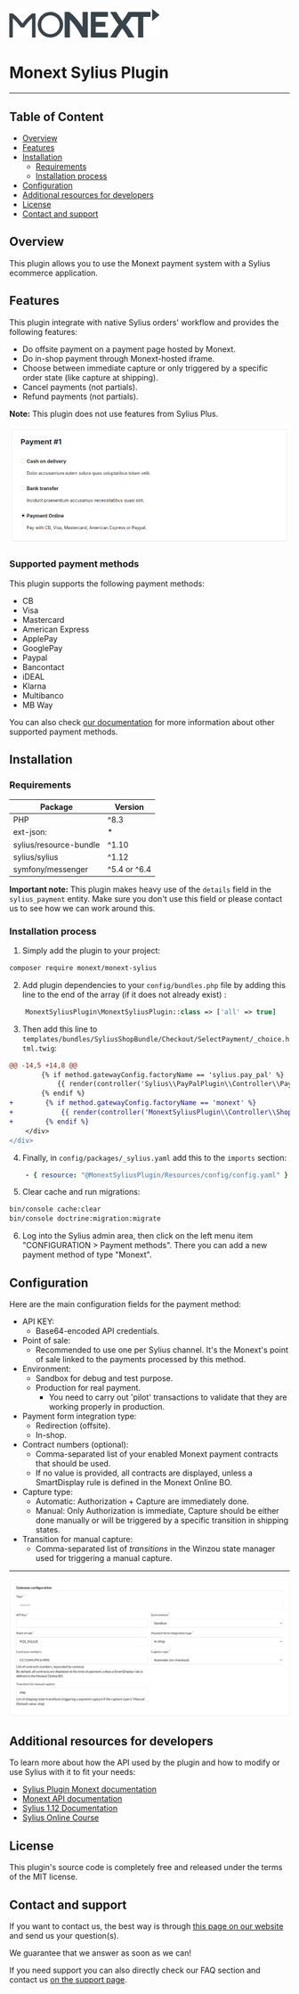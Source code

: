 # [![Monext Logo](doc/logo-monext.svg)](https://www.monext.fr/)

# Monext Sylius Plugin

----

## Table of Content

* [Overview](#overview)
* [Features](#features)
* [Installation](#installation)
  * [Requirements](#requirements)
  * [Installation process](#installation-process)
* [Configuration](#configuration)
* [Additional resources for developers](#additional-resources-for-developers)
* [License](#license)
* [Contact and support](#contact-and-support)

## Overview

This plugin allows you to use the Monext payment system with a Sylius ecommerce application.

## Features

This plugin integrate with native Sylius orders' workflow and provides the following features:

* Do offsite payment on a payment page hosted by Monext.
* Do in-shop payment through Monext-hosted iframe.
* Choose between immediate capture or only triggered by a specific order state (like capture at shipping).
* Cancel payments (not partials).
* Refund payments (not partials).

**Note:** This plugin does not use features from Sylius Plus.

![Screenshot showing payment methods in shop](doc/monext_checkout.png)

### Supported payment methods

This plugin supports the following payment methods:

* CB
* Visa
* Mastercard
* American Express
* ApplePay
* GooglePay
* Paypal
* Bancontact
* iDEAL
* Klarna
* Multibanco
* MB Way

You can also check [our documentation](https://docs.monext.fr/display/DT/Payment+Method) for more information about other supported payment methods.

## Installation

### Requirements

| Package                | Version      |
|------------------------|--------------|
| PHP                    | ^8.3         |
| ext-json:              | *            |
| sylius/resource-bundle | ^1.10        |
| sylius/sylius          | ^1.12        |
| symfony/messenger      | ^5.4 or ^6.4 |

**Important note:** This plugin makes heavy use of the `details` field in the `sylius_payment` entity. Make sure you don't use this field or please contact us to see how we can work around this.

### Installation process

1. Simply add the plugin to your project:

```bash
composer require monext/monext-sylius
```

2. Add plugin dependencies to your `config/bundles.php` file by adding this line to the end of the array (if it does not already exist) :

```php
    MonextSyliusPlugin\MonextSyliusPlugin::class => ['all' => true]
```

3. Then add this line to `templates/bundles/SyliusShopBundle/Checkout/SelectPayment/_choice.html.twig`:

```diff 
@@ -14,5 +14,8 @@
        {% if method.gatewayConfig.factoryName == 'sylius.pay_pal' %}
            {{ render(controller('Sylius\\PayPalPlugin\\Controller\\PayPalButtonsController::renderPaymentPageButtonsAction', {'orderId': order.id})) }}
        {% endif %}
+        {% if method.gatewayConfig.factoryName == 'monext' %}
+            {{ render(controller('MonextSyliusPlugin\\Controller\\Shop\\MonextController::renderPaymentMethodAction', {'orderId': order.id})) }}
+        {% endif %}
    </div>
</div>
```

4. Finally, in `config/packages/_sylius.yaml` add this to the `imports` section:

```yaml
    - { resource: "@MonextSyliusPlugin/Resources/config/config.yaml" }
```

5. Clear cache and run migrations:

```bash
bin/console cache:clear
bin/console doctrine:migration:migrate
```

6. Log into the Sylius admin area, then click on the left menu item "CONFIGURATION > Payment methods". There you can add a new payment method of type "Monext".

## Configuration

Here are the main configuration fields for the payment method:

* API KEY:
  * Base64-encoded API credentials.
* Point of sale:
  * Recommended to use one per Sylius channel. It's the Monext's point of sale linked to the payments processed by this method.
* Environment:
  * Sandbox for debug and test purpose.
  * Production for real payment.
    * You need to carry out 'pilot' transactions to validate that they are working properly in production.
* Payment form integration type:
  * Redirection (offsite).
  * In-shop.
* Contract numbers (optional):
  * Comma-separated list of your enabled Monext payment contracts that should be used.
  * If no value is provided, all contracts are displayed, unless a SmartDisplay rule is defined in the Monext Online BO.
* Capture type:
  * Automatic: Authorization + Capture are immediately done.
  * Manual: Only Authorization is immediate, Capture should be either done manually or will be triggered by a specific transition in shipping states.
* Transition for manual capture:
  * Comma-separated list of *transitions* in the Winzou state manager used for triggering a manual capture.

---

![Screenshot showing payment method configuration example in backoffice](doc/monext_configuration.png)

## Additional resources for developers

To learn more about how the API used by the plugin and how to modify or use Sylius with it to fit your needs:
* [Sylius Plugin Monext documentation](https://docs.monext.fr/display/DT/Sylius+Plugin)
* [Monext API documentation](https://api-docs.retail.monext.com/reference/getting-started-with-your-api)
* [Sylius 1.12 Documentation](https://old-docs.sylius.com/en/1.12/)
* [Sylius Online Course](https://sylius.com/online-course/)

## License

This plugin's source code is completely free and released under the terms of the MIT license.

## Contact and support

If you want to contact us, the best way is through [this page on our website](https://www.monext.fr/gardons-le-contact) and send us your question(s).

We guarantee that we answer as soon as we can!

If you need support you can also directly check our FAQ section and contact us [on the support page](https://support.payline.com/hc/fr).
